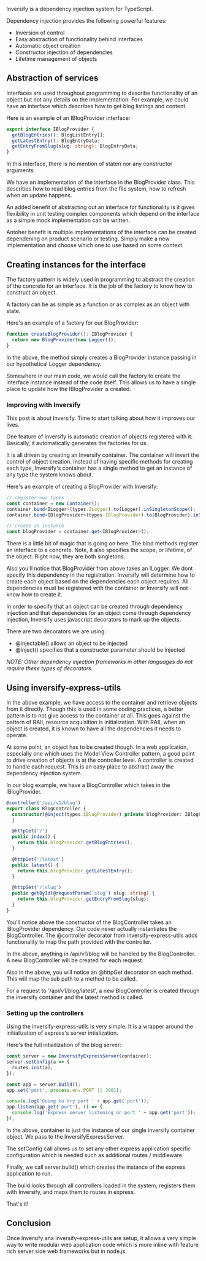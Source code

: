 Inversify is a dependency injection system for TypeScript.

Dependency injection provides the following powerful features:
- Inversion of control
- Easy abstraction of functionality behind interfaces
- Automatic object creation
- Constructor injection of dependencies
- Lifetime management of objects

## Abstraction of services

Interfaces are used throughout programming to describe functionality of an object
but not any details on the implementation.  For example, we could have an interface 
which describes how to get blog listings and content.

Here is an example of an IBlogProvider interface:
```typescript
export interface IBlogProvider {
  getBlogEntries(): BlogListEntry[];
  getLatestEntry(): BlogEntryData;
  getEntryFromSlug(slug: string): BlogEntryData;
}
```

In this interface, there is no mention of staten nor any constructor arguments.

We have an implementation of the interface in the BlogProvider class.  This describes
how to read blog entries from the file system, how to refresh when an update happens.

An added benefit of abstracting out an interface for functionality is it gives flexibility
in unit testing complex components which depend on the interface as a simple mock implementation 
can be written.

Antoher benefit is multiple implementations of the interface can be created dependening 
on product scenario or testing.  Simply make a new implementation and choose which one 
to use based on some context.

## Creating instances for the interface

The factory pattern is widely used in programming to abstract the creation of the concrete
for an interface.  It is the job of the factory to know how to construct an object.

A factory can be as simple as a function or as complex as an object with state.

Here's an example of a factory for our BlogProvider:

```typescript
function createBlogProvider(): IBlogProvider {
  return new BlogProvider(new Logger());
}
```

In the above, the method simply creates a BlogProvider instance passing in our hypothetical
Logger dependency.

Somewhere in our main code, we would call the factory to create the interface instance instead 
of the code itself.  This allows us to have a single place to update how the IBlogProvider 
is created.

### Improving with Inversify

This post is about Inversify.  Time to start talking about how it improves our lives.

One feature of Inversify is automatic creation of objects registered with it.  Basically, 
it automatically generates the factories for us.

It is all driven by creating an Inversify container.  The container will invert the control of
object creation.  Instead of having specific methods for creating each type, Inversify's
container has a single method to get an instance of any type the system knows about.

Here's an example of creating a BlogProvider with Inversify:

```typescript
// register our types
const container = new Container();
container.bind<ILogger>(types.ILogger).to(Logger).inSingletonScope();
container.bind<IBlogProvider>(types.IBlogProvider).to(BlogProvider).inSingletonScope();

// create an instance
const blogProvider = container.get<IBlogProvider>();
```

There is a little bit of magic that is going on here.
The bind methods register an interface to a concrete.  Note, it also specifies the scope, or
lifetime, of the object.  Right now, they are both singletons.

Also you'll notice that BlogProvider from above takes an ILogger.  We dont specify this 
dependency in the registration.  Inversify will determine how to create each object based 
on the dependencies each object requires.  All dependencies must be registered with the container
or Inversify will not know how to create it.

In order to specify that an object can be created through dependency injection and that 
dependencies for an object come through dependency injection, Inversify uses javascript 
decorators to mark up the objects.

There are two decorators we are using:
- @injectable() allows an object to be injected
- @inject() specifies that a constructor parameter should be injected

*NOTE: Other dependency injection frameworks in other languages do not require these types of decorators.*

## Using inversify-express-utils

In the above example, we have access to the container and retrieve objects from it directly. 
Though this is used in some coding practices, a better pattern is to not give access 
to the container at all.  This goes against the pattern of RAII, resource acquisition is
initialization.  With RAII, when an object is created, it is known to have all the dependencies 
it needs to operate.

At some point, an object has to be created though.  In a web application, especially one which
uses the Model View Controller pattern, a good point to drive creation of objects is at the 
controller level.  A controller is created to handle each request.  This is an easy place to 
abstract away the dependency injection system.

In our blog example, we have a BlogController which takes in the IBlogProvider.

```typescript
@controller('/api/v1/blog')
export class BlogController {
  constructor(@inject(types.IBlogProvider) private blogProvider: IBlogProvider) {
  }

  @httpGet('/')
  public index() {
    return this.blogProvider.getBlogEntries();
  }

  @httpGet('/latest')
  public latest() {
    return this.blogProvider.getLatestEntry();
  }

  @httpGet('/:slug')
  public getById(@requestParam('slug') slug: string) {
    return this.blogProvider.getEntryFromSlug(slug);
  }
}
```

You'll notice above the constructor of the BlogController takes an IBlogProvider dependency.
Our code never actually instantiates the BlogController.  The @controller decorator from 
inversify-express-utils adds functionality to map the path provided with the controller.

In the above, anything in /api/v1/blog will be handled by the BlogController.  A new 
BlogController will be created for each request.

Also in the above, you will notice an @httpGet decorator on each method.  This will map the 
sub path to a method to be called.

For a request to '/api/v1/blog/latest', a new BlogController is created through the inversify
container and the latest method is called.

### Setting up the controllers

Using the inversify-express-utils is very simple.  It is a wrapper around the initialization
of express's server intialization.

Here's the full intiailization of the blog server:

```typescript
const server = new InversifyExpressServer(container);
server.setConfig(a => {
  routes.init(a);
});

const app = server.build();
app.set('port', process.env.PORT || 3001);

console.log('Going to try port ' + app.get('port'));
app.listen(app.get('port'), () => {
  console.log('Express server listening on port ' + app.get('port'));
});

```

In the above, container is just the instance of our single inversify container object.
We pass to the InversifyExpressServer.

The setConfig call allows us to set any other express application specific configuration 
which is needed such as additional routes / middleware.

Finally, we call server.build() which creates the instance of the express application to run.

The build looks through all controllers loaded in the system, registers them with Inversify,
and maps them to routes in express.

That's it!

## Conclusion

Once Inversify ana inversify-express-utils are setup, it allows a very simple way to 
write modular web application code which is more inline with feature rich server side
web frameworks but in node.js.